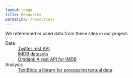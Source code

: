 ```yaml
---
layout: page
title: Resources
permalink: /resources/
---
```


<!-- This is the base Jekyll theme. You can find out more info about customizing your Jekyll theme, as well as basic Jekyll usage documentation at [jekyllrb.com](http://jekyllrb.com/)

You can find the source code for the Jekyll new theme at:
{% include icon-github.html username="jglovier" %} /
[jekyll-new](https://github.com/jglovier/jekyll-new)

You can find the source code for Jekyll at
{% include icon-github.html username="jekyll" %} /
[jekyll](https://github.com/jekyll/jekyll) -->

We referenced or used data from these sites in our project: 
<dl>
    <dt>Data</dt>
        <dd><a href="https://dev.twitter.com/rest/public">Twitter rest API</a></dd>
        <dd><a href="http://www.imdb.com/interfaces">IMDB datasets</a></dd>
        <dd><a href="http://www.omdbapi.com/">Omdapi: A rest API for IMDB</a></dd>
    <dt>Analysis</dt>
        <dd><a href="https://textblob.readthedocs.org/en/dev/">TextBlob: a library for 
            processing textual data</a></dd>
</dl>